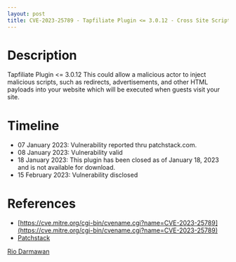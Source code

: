 ```yaml
---
layout: post
title: CVE-2023-25789 - Tapfiliate Plugin <= 3.0.12 - Cross Site Scripting (XSS)
---
```


Description
============
Tapfiliate Plugin <= 3.0.12 This could allow a malicious actor to inject malicious scripts, such as redirects, advertisements, and other HTML payloads into your website which will be executed when guests visit your site.

Timeline
============ 
  * 07 January 2023: Vulnerability reported thru patchstack.com.
  * 08 January 2023: Vulnerability valid
  * 18 January 2023: This plugin has been closed as of January 18, 2023 and is not available for download.
  * 15 February 2023: Vulnerability disclosed

References
============ 
  * [https://cve.mitre.org/cgi-bin/cvename.cgi?name=CVE-2023-25789](https://cve.mitre.org/cgi-bin/cvename.cgi?name=CVE-2023-25789)
  * [Patchstack](https://patchstack.com/database/vulnerability/tapfiliate/wordpress-tapfiliate-plugin-3-0-12-cross-site-scripting-xss)



[Rio Darmawan](https://patchstack.com/database/researcher/0f0ce3de-fbab-4348-9729-a5ef92c74b3e)
